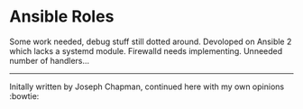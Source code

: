 # Ansible Roles

Some work needed, debug stuff still dotted around. Devoloped on Ansible 2 which lacks a systemd module. Firewalld needs implementing. Unneeded number of handlers...


---

Initally written by Joseph Chapman, continued here with my own opinions :bowtie:

